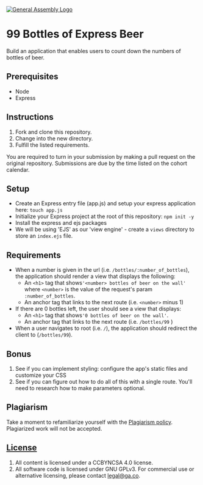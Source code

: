 [![General Assembly Logo](https://camo.githubusercontent.com/1a91b05b8f4d44b5bbfb83abac2b0996d8e26c92/687474703a2f2f692e696d6775722e636f6d2f6b6538555354712e706e67)](https://generalassemb.ly/education/web-development-immersive)

# 99 Bottles of Express Beer

Build an application that enables users to count down the numbers of bottles of
beer.

## Prerequisites

- Node
- Express

## Instructions

1. Fork and clone this repository.
1. Change into the new directory.
1. Fulfill the listed requirements.

You are required to turn in your submission by making a pull request on the
original repository. Submissions are due by the time listed on the cohort
calendar.

## Setup
- Create an Express entry file (app.js) and setup your express application here: `touch app.js` 
- Initialize your Express project at the root of this repository:  `npm init -y` 
- Install the express and ejs packages
- We will be using 'EJS' as our 'view engine' - create a `views` directory to store an `index.ejs` file.  

## Requirements
- When a number is given in the url (i.e. `/bottles/:number_of_bottles`), the application  should render a view that displays the following:
    - An `<h1>` tag that shows`'<number> bottles of beer on the wall'` where `<number>` is the value of the request's param `:number_of_bottles`. 
    - An anchor tag that links to the next route (i.e. `<number>` minus 1)
- If there are 0 bottles left, the user should see a view that displays:
   - An `<h1>` tag that shows`'0 bottles of beer on the wall'`. 
   - An anchor tag that links to the next route (i.e. `/bottles/99` )
- When a user navigates to root (i.e. `/`), the application should redirect the client to (`/bottles/99`).

## Bonus
1. See if you can implement styling: configure the app's static files and customize your CSS
1. See if you can figure out how to do all of this with a single route. You'll need to research how to make parameters optional.

## Plagiarism

Take a moment to refamiliarize yourself with the [Plagiarism policy](https://git.generalassemb.ly/DC-WDI/Administrative/blob/master/plagiarism.md). Plagiarized work will not be accepted.

## [License](LICENSE)

1.  All content is licensed under a CC­BY­NC­SA 4.0 license.
1.  All software code is licensed under GNU GPLv3. For commercial use or
    alternative licensing, please contact legal@ga.co.
